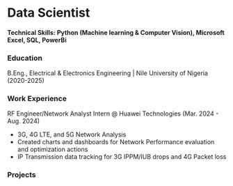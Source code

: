 # Data Scientist
#### Technical Skills: Python (Machine learning & Computer Vision), Microsoft Excel, SQL, PowerBi

### Education
B.Eng., Electrical & Electronics Engineering | Nile University of Nigeria (2020-2025)

### Work Experience
RF Engineer/Network Analyst Intern @ Huawei Technologies (Mar. 2024 - Aug. 2024)
- 3G, 4G LTE, and 5G Network Analysis
- Created charts and dashboards for Network Performance evaluation and optimization actions
- IP Transmission data tracking for 3G IPPM/IUB drops and 4G Packet loss
  

### Projects

